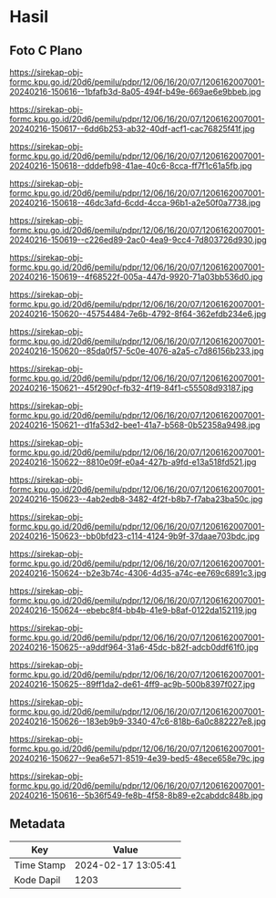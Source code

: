 # Hasil

## Foto C Plano

https://sirekap-obj-formc.kpu.go.id/20d6/pemilu/pdpr/12/06/16/20/07/1206162007001-20240216-150616--1bfafb3d-8a05-494f-b49e-669ae6e9bbeb.jpg

https://sirekap-obj-formc.kpu.go.id/20d6/pemilu/pdpr/12/06/16/20/07/1206162007001-20240216-150617--6dd6b253-ab32-40df-acf1-cac76825f41f.jpg

https://sirekap-obj-formc.kpu.go.id/20d6/pemilu/pdpr/12/06/16/20/07/1206162007001-20240216-150618--dddefb98-41ae-40c6-8cca-ff7f1c61a5fb.jpg

https://sirekap-obj-formc.kpu.go.id/20d6/pemilu/pdpr/12/06/16/20/07/1206162007001-20240216-150618--46dc3afd-6cdd-4cca-96b1-a2e50f0a7738.jpg

https://sirekap-obj-formc.kpu.go.id/20d6/pemilu/pdpr/12/06/16/20/07/1206162007001-20240216-150619--c226ed89-2ac0-4ea9-9cc4-7d803726d930.jpg

https://sirekap-obj-formc.kpu.go.id/20d6/pemilu/pdpr/12/06/16/20/07/1206162007001-20240216-150619--4f68522f-005a-447d-9920-71a03bb536d0.jpg

https://sirekap-obj-formc.kpu.go.id/20d6/pemilu/pdpr/12/06/16/20/07/1206162007001-20240216-150620--45754484-7e6b-4792-8f64-362efdb234e6.jpg

https://sirekap-obj-formc.kpu.go.id/20d6/pemilu/pdpr/12/06/16/20/07/1206162007001-20240216-150620--85da0f57-5c0e-4076-a2a5-c7d86156b233.jpg

https://sirekap-obj-formc.kpu.go.id/20d6/pemilu/pdpr/12/06/16/20/07/1206162007001-20240216-150621--45f290cf-fb32-4f19-84f1-c55508d93187.jpg

https://sirekap-obj-formc.kpu.go.id/20d6/pemilu/pdpr/12/06/16/20/07/1206162007001-20240216-150621--d1fa53d2-bee1-41a7-b568-0b52358a9498.jpg

https://sirekap-obj-formc.kpu.go.id/20d6/pemilu/pdpr/12/06/16/20/07/1206162007001-20240216-150622--8810e09f-e0a4-427b-a9fd-e13a518fd521.jpg

https://sirekap-obj-formc.kpu.go.id/20d6/pemilu/pdpr/12/06/16/20/07/1206162007001-20240216-150623--4ab2edb8-3482-4f2f-b8b7-f7aba23ba50c.jpg

https://sirekap-obj-formc.kpu.go.id/20d6/pemilu/pdpr/12/06/16/20/07/1206162007001-20240216-150623--bb0bfd23-c114-4124-9b9f-37daae703bdc.jpg

https://sirekap-obj-formc.kpu.go.id/20d6/pemilu/pdpr/12/06/16/20/07/1206162007001-20240216-150624--b2e3b74c-4306-4d35-a74c-ee769c6891c3.jpg

https://sirekap-obj-formc.kpu.go.id/20d6/pemilu/pdpr/12/06/16/20/07/1206162007001-20240216-150624--ebebc8f4-bb4b-41e9-b8af-0122da152119.jpg

https://sirekap-obj-formc.kpu.go.id/20d6/pemilu/pdpr/12/06/16/20/07/1206162007001-20240216-150625--a9ddf964-31a6-45dc-b82f-adcb0ddf61f0.jpg

https://sirekap-obj-formc.kpu.go.id/20d6/pemilu/pdpr/12/06/16/20/07/1206162007001-20240216-150625--89ff1da2-de61-4ff9-ac9b-500b8397f027.jpg

https://sirekap-obj-formc.kpu.go.id/20d6/pemilu/pdpr/12/06/16/20/07/1206162007001-20240216-150626--183eb9b9-3340-47c6-818b-6a0c882227e8.jpg

https://sirekap-obj-formc.kpu.go.id/20d6/pemilu/pdpr/12/06/16/20/07/1206162007001-20240216-150627--9ea6e571-8519-4e39-bed5-48ece658e79c.jpg

https://sirekap-obj-formc.kpu.go.id/20d6/pemilu/pdpr/12/06/16/20/07/1206162007001-20240216-150616--5b36f549-fe8b-4f58-8b89-e2cabddc848b.jpg


## Metadata

| Key        | Value               |
| ---------- | ------------------- |
| Time Stamp | 2024-02-17 13:05:41 |
| Kode Dapil | 1203                |



